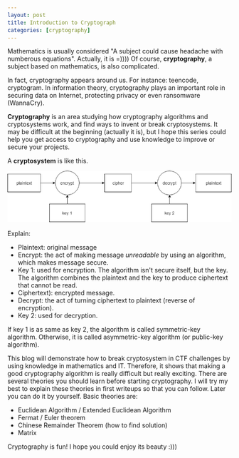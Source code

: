 ```yaml
---
layout: post
title: Introduction to Cryptograph
categories: [cryptography]
---
```

Mathematics is usually considered "A subject could cause headache with numberous equations". 
Actually, it is =)))) Of course, **cryptography**, a subject based on mathematics, is also complicated.

In fact, cryptography appears around us. For instance: teencode, cryptogram. In information theory, 
cryptography plays an important role in securing data on Internet, protecting privacy or even ransomware
(WannaCry).

**Cryptography** is an area studying how cryptography algorithms and cryptosystems work, and find ways to invent 
or break cryptosystems. It may be difficult at the beginning (actually it is), but I hope this series could help 
you get access to cryptography and use knowledge to improve or secure your projects.

A **cryptosystem** is like this.

![cryptosystem](/assets/graph.png)

Explain: 
- Plaintext: original message
- Encrypt: the act of making message *unreadable* by using an algorithm, which makes message secure.
- Key 1: used for encryption. The algorithm isn't secure itself, but the key. The algorithm combines the plaintext and the key to produce ciphertext that cannot be read.
- Ciphertext): encrypted message.
- Decrypt: the act of turning ciphertext to plaintext (reverse of encryption).
- Key 2: used for decryption.

If key 1 is as same as key 2, the algorithm is called symmetric-key algorithm. Otherwise, it is called asymmetric-key algorithm (or public-key algorithm).

This blog will demonstrate how to break cryptosystem in CTF challenges by using knowledge in mathematics and IT. Therefore, it shows that making a good cryptography algorithm is really difficult but really exciting. There are several theories you should learn before starting cryptography. I will try my best to explain these theories in first writeups so that you can follow. Later you can do it by yourself. Basic theories are:
- Euclidean Algorithm / Extended Euclidean Algorithm
- Fermat / Euler theorem
- Chinese Remainder Theorem (how to find solution)
- Matrix

Cryptography is fun! I hope you could enjoy its beauty :)))

